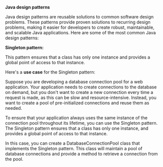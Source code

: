**Java design patterns**

Java design patterns are reusable solutions to common software design problems. These patterns provide proven solutions to recurring design problems, making it easier for developers to create robust, maintainable, and scalable Java applications. Here are some of the most common Java design patterns:

**Singleton pattern:**

This pattern ensures that a class has only one instance and provides a global point of access to that instance.


Here's a **use case** for the Singleton pattern:

Suppose you are developing a database connection pool for a web application. Your application needs to create connections to the database on demand, but you don't want to create a new connection every time a request is made, as this can be slow and resource-intensive. Instead, you want to create a pool of pre-initialized connections and reuse them as needed.

To ensure that your application always uses the same instance of the connection pool throughout its lifetime, you can use the Singleton pattern. The Singleton pattern ensures that a class has only one instance, and provides a global point of access to that instance.

In this case, you can create a DatabaseConnectionPool class that implements the Singleton pattern. This class will maintain a pool of database connections and provide a method to retrieve a connection from the pool.